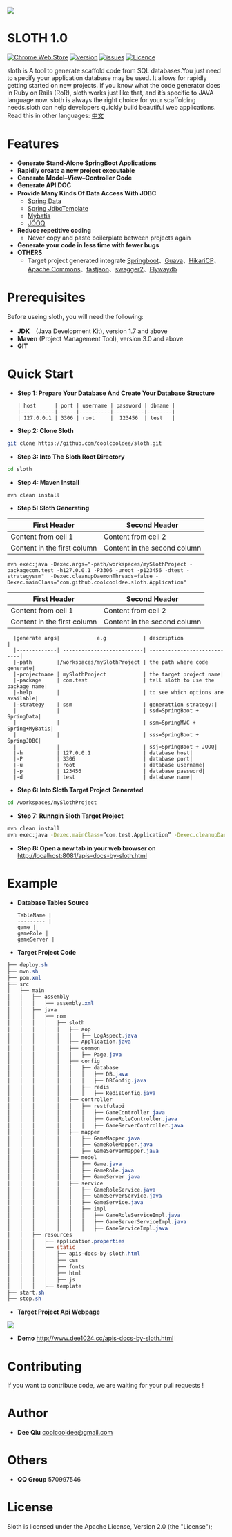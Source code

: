 ![](https://raw.githubusercontent.com/coolcooldee/sloth/master/src/main/resources/static/images/logo.png)

SLOTH 1.0
=========
[![Chrome Web Store](https://img.shields.io/chrome-web-store/stars/nimelepbpejjlbmoobocpfnjhihnpked.svg)]()  [![version](https://img.shields.io/badge/release-v1.0.1-brightgreen.svg)]()  [![issues](https://img.shields.io/badge/issues-2-orange.svg)]()  [![Licence](https://img.shields.io/badge/Licence-Apache-blue.svg)]()  

sloth is A tool to generate scaffold code from SQL databases.You just need to specify your application database may be used. It allows for rapidly getting started on new projects.
If you know what the code generator does in Ruby on Rails (RoR), sloth works just like that, and it’s specific to JAVA language now.
sloth is always the right choice for your scaffolding needs.sloth can help developers quickly build beautiful web applications.
Read this in other languages: [中文](/README_CN.md)

Features
========
- __Generate Stand-Alone SpringBoot Applications__
- __Rapidly create a new project executable__
- __Generate Model–View–Controller Code__
- __Generate API DOC__
- __Provide Many Kinds Of Data Access With JDBC__　
    * [Spring Data](http://projects.spring.io/spring-data/)
    * [Spring JdbcTemplate](http://docs.spring.io/spring/docs/current/spring-framework-reference/html/jdbc.html)
    * [Mybatis](http://www.mybatis.org/mybatis-3/)
    * [JOOQ](http://www.jooq.org)
- __Reduce repetitive coding__
    * Never copy and paste boilerplate between projects again
- __Generate your code in less time with fewer bugs__ 
- __OTHERS__
    * Target project generated integrate [Springboot](http://projects.spring.io/spring-boot/)、[Guava](https://github.com/google/guava)、[HikariCP](https://github.com/brettwooldridge/HikariCP)、[Apache Commons](http://commons.apache.org)、[fastjson](https://github.com/alibaba/fastjson)、[swagger2](http://swagger.io)、[Flywaydb](https://flywaydb.org)

Prerequisites
=============
Before useing sloth, you will need the following:
- __JDK__　(Java Development Kit), version 1.7 and above
- __Maven__ (Project Management Tool), version 3.0 and above
- __GIT__ 

Quick Start
===========
- __Step 1: Prepare Your Database And Create Your Database Structure__

      | host      | port | username | password | dbname |
      |-----------|------|----------|----------|--------|
      | 127.0.0.1 | 3306 | root     |  123456  | test   |
      
- __Step 2: Clone Sloth__
```bash
git clone https://github.com/coolcooldee/sloth.git
```
- __Step 3: Into The Sloth Root Directory__
```bash
cd sloth
```
- __Step 4: Maven Install__
```bash
mvn clean install
```
- __Step 5: Sloth Generating__


First Header | Second Header
------------ | -------------
Content from cell 1 | Content from cell 2
Content in the first column | Content in the second column

```
mvn exec:java -Dexec.args="-path/workspaces/mySlothProject -packagecom.test -h127.0.0.1 -P3306 -uroot -p123456 -dtest -strategyssm"  -Dexec.cleanupDaemonThreads=false -Dexec.mainClass="com.github.coolcooldee.sloth.Application"
```


First Header | Second Header
------------ | -------------
Content from cell 1 | Content from cell 2
Content in the first column | Content in the second column



      |generate args|            e.g            | description                 |
      |-------------| --------------------------| ----------------------------|
      |-path        |/workspaces/mySlothProject | the path where code generate|
      |-projectname | mySlothProject            | the target project name|
      |-package     | com.test                  | tell sloth to use the package name|
      |-help        |                           | to see which options are available|
      |-strategy    | ssm                       | generattion strategy:|
      |             |                           | ssd=SpringBoot + SpringData|
      |             |                           | ssm=SpringMVC + Spring+MyBatis|
      |             |                           | sss=SpringBoot + SpringJDBC|
      |             |                           | ssj=SpringBoot + JOOQ|
      |-h           | 127.0.0.1                 | database host|
      |-P           | 3306                      | database port|
      |-u           | root                      | database username|
      |-p           | 123456                    | database password|
      |-d           | test                      | database name|

- __Step 6: Into Sloth Target Project Generated__
```bash
cd /workspaces/mySlothProject
```

- __Step 7: Runngin Sloth Target Project__
```bash
mvn clean install
mvn exec:java -Dexec.mainClass=”com.test.Application” -Dexec.cleanupDaemonThreads=false
```
- __Step 8: Open a new tab in your web browser on__
<http://localhost:8081/apis-docs-by-sloth.html>

Example
=======
- __Database Tables Source__

      TableName |
      --------- |
      game |
      gameRole |
      gameServer |
      
- __Target Project Code__
```java
├── deploy.sh
├── mvn.sh
├── pom.xml
├── src
│   ├── main
│   │   ├── assembly
│   │   │   ├── assembly.xml
│   │   ├── java
│   │   │   ├── com
│   │   │   │   ├── sloth
│   │   │   │   │   ├── aop
│   │   │   │   │   │   ├── LogAspect.java
│   │   │   │   │   ├── Application.java
│   │   │   │   │   ├── common
│   │   │   │   │   │   ├── Page.java
│   │   │   │   │   ├── config
│   │   │   │   │   │   ├── database
│   │   │   │   │   │   │   ├── DB.java
│   │   │   │   │   │   │   ├── DBConfig.java
│   │   │   │   │   │   ├── redis
│   │   │   │   │   │   │   ├── RedisConfig.java
│   │   │   │   │   ├── controller
│   │   │   │   │   │   ├── restfulapi
│   │   │   │   │   │   │   ├── GameController.java
│   │   │   │   │   │   │   ├── GameRoleController.java
│   │   │   │   │   │   │   ├── GameServerController.java
│   │   │   │   │   ├── mapper
│   │   │   │   │   │   ├── GameMapper.java
│   │   │   │   │   │   ├── GameRoleMapper.java
│   │   │   │   │   │   ├── GameServerMapper.java
│   │   │   │   │   ├── model
│   │   │   │   │   │   ├── Game.java
│   │   │   │   │   │   ├── GameRole.java
│   │   │   │   │   │   ├── GameServer.java
│   │   │   │   │   ├── service
│   │   │   │   │   │   ├── GameRoleService.java
│   │   │   │   │   │   ├── GameServerService.java
│   │   │   │   │   │   ├── GameService.java
│   │   │   │   │   │   ├── impl
│   │   │   │   │   │   │   ├── GameRoleServiceImpl.java
│   │   │   │   │   │   │   ├── GameServerServiceImpl.java
│   │   │   │   │   │   │   ├── GameServiceImpl.java
│   │   ├── resources
│   │   │   ├── application.properties
│   │   │   ├── static
│   │   │   │   ├── apis-docs-by-sloth.html
│   │   │   │   ├── css
│   │   │   │   ├── fonts
│   │   │   │   ├── html
│   │   │   │   ├── js
│   │   │   ├── template
├── start.sh
├── stop.sh
```
- __Target Project Api Webpage__

![](https://raw.githubusercontent.com/coolcooldee/sloth/master/src/main/resources/static/images/demo1.png)

- __Demo__
http://www.dee1024.cc/apis-docs-by-sloth.html

Contributing
============
If you want to contribute code, we are waiting for your pull requests !

Author
======
* __Dee Qiu__ <coolcooldee@gmail.com>

Others
======
* __QQ Group__ 570997546

License
=======
Sloth is licensed under the Apache License, Version 2.0 (the "License");




